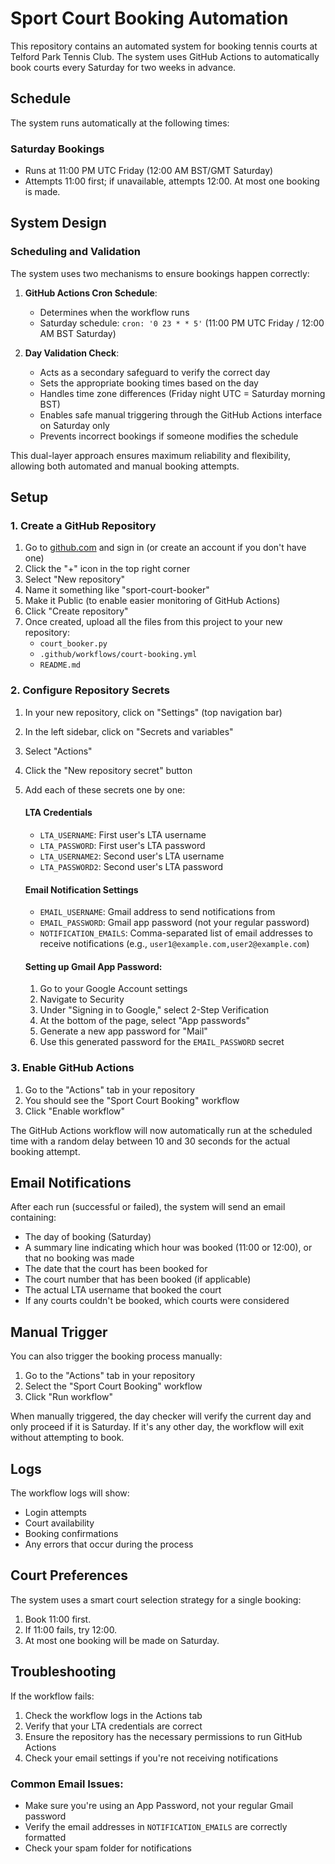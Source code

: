 # Sport Court Booking Automation

This repository contains an automated system for booking tennis courts at Telford Park Tennis Club. The system uses GitHub Actions to automatically book courts every Saturday for two weeks in advance.

## Schedule

The system runs automatically at the following times:

### Saturday Bookings
- Runs at 11:00 PM UTC Friday (12:00 AM BST/GMT Saturday)
- Attempts 11:00 first; if unavailable, attempts 12:00. At most one booking is made.

## System Design

### Scheduling and Validation
The system uses two mechanisms to ensure bookings happen correctly:

1. **GitHub Actions Cron Schedule**:
   - Determines when the workflow runs
   - Saturday schedule: `cron: '0 23 * * 5'` (11:00 PM UTC Friday / 12:00 AM BST Saturday)

2. **Day Validation Check**:
   - Acts as a secondary safeguard to verify the correct day
   - Sets the appropriate booking times based on the day
   - Handles time zone differences (Friday night UTC = Saturday morning BST)
   - Enables safe manual triggering through the GitHub Actions interface on Saturday only
   - Prevents incorrect bookings if someone modifies the schedule

This dual-layer approach ensures maximum reliability and flexibility, allowing both automated and manual booking attempts.

## Setup

### 1. Create a GitHub Repository
1. Go to [github.com](https://github.com) and sign in (or create an account if you don't have one)
2. Click the "+" icon in the top right corner
3. Select "New repository"
4. Name it something like "sport-court-booker"
5. Make it Public (to enable easier monitoring of GitHub Actions)
6. Click "Create repository"
7. Once created, upload all the files from this project to your new repository:
   - `court_booker.py`
   - `.github/workflows/court-booking.yml`
   - `README.md`

### 2. Configure Repository Secrets
1. In your new repository, click on "Settings" (top navigation bar)
2. In the left sidebar, click on "Secrets and variables"
3. Select "Actions"
4. Click the "New repository secret" button
5. Add each of these secrets one by one:

   #### LTA Credentials
   - `LTA_USERNAME`: First user's LTA username
   - `LTA_PASSWORD`: First user's LTA password
   - `LTA_USERNAME2`: Second user's LTA username
   - `LTA_PASSWORD2`: Second user's LTA password

   #### Email Notification Settings
   - `EMAIL_USERNAME`: Gmail address to send notifications from
   - `EMAIL_PASSWORD`: Gmail app password (not your regular password)
   - `NOTIFICATION_EMAILS`: Comma-separated list of email addresses to receive notifications (e.g., `user1@example.com,user2@example.com`)

   #### Setting up Gmail App Password:
   1. Go to your Google Account settings
   2. Navigate to Security
   3. Under "Signing in to Google," select 2-Step Verification
   4. At the bottom of the page, select "App passwords"
   5. Generate a new app password for "Mail"
   6. Use this generated password for the `EMAIL_PASSWORD` secret

### 3. Enable GitHub Actions
1. Go to the "Actions" tab in your repository
2. You should see the "Sport Court Booking" workflow
3. Click "Enable workflow"

The GitHub Actions workflow will now automatically run at the scheduled time with a random delay between 10 and 30 seconds for the actual booking attempt.

## Email Notifications

After each run (successful or failed), the system will send an email containing:
- The day of booking (Saturday)
- A summary line indicating which hour was booked (11:00 or 12:00), or that no booking was made
- The date that the court has been booked for
- The court number that has been booked (if applicable)
- The actual LTA username that booked the court
- If any courts couldn't be booked, which courts were considered

## Manual Trigger

You can also trigger the booking process manually:
1. Go to the "Actions" tab in your repository
2. Select the "Sport Court Booking" workflow
3. Click "Run workflow"

When manually triggered, the day checker will verify the current day and only proceed if it is Saturday. If it's any other day, the workflow will exit without attempting to book.

## Logs

The workflow logs will show:
- Login attempts
- Court availability
- Booking confirmations
- Any errors that occur during the process

## Court Preferences

The system uses a smart court selection strategy for a single booking:

1. Book 11:00 first.
2. If 11:00 fails, try 12:00.
3. At most one booking will be made on Saturday.

## Troubleshooting

If the workflow fails:
1. Check the workflow logs in the Actions tab
2. Verify that your LTA credentials are correct
3. Ensure the repository has the necessary permissions to run GitHub Actions
4. Check your email settings if you're not receiving notifications

### Common Email Issues:
- Make sure you're using an App Password, not your regular Gmail password
- Verify the email addresses in `NOTIFICATION_EMAILS` are correctly formatted
- Check your spam folder for notifications 